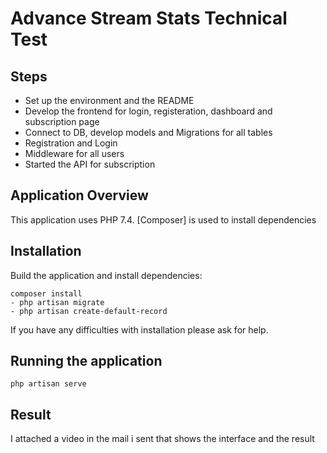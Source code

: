 # Advance Stream Stats Technical Test

## Steps

- Set up the environment and the README
- Develop the frontend for login, registeration, dashboard and subscription page
- Connect to DB, develop models and Migrations for all tables 
- Registration and Login 
- Middleware for all users
- Started the API for subscription

## Application Overview

This application uses PHP 7.4. [Composer] is used to install dependencies


## Installation

Build the application and install dependencies:

    composer install
    - php artisan migrate
    - php artisan create-default-record

If you have any difficulties with installation please ask for help.

## Running the application

    php artisan serve

## Result
I attached a video in the mail i sent that shows the interface and the result


